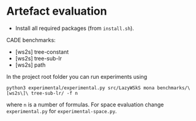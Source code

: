 # Artefact evaluation

* Install all required packages (from `install.sh`).

CADE benchmarks:
* [ws2s] tree-constant
* [ws2s] tree-sub-lr
* [ws2s] path

In the project root folder you can run experiments using
```
python3 experimental/experimental.py src/LazyWSkS mona benchmarks/\[ws2s\]\ tree-sub-lr/ -f n
```
where `n` is a number of formulas. For space evaluation change `experimental.py`
for `experimental-space.py`.
